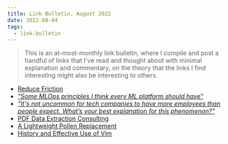 ```yaml
---
title: Link Bulletin, August 2022
date: 2022-08-04
tags:
  - link-bulletin
---
```


> This is an at-most-monthly link bulletin, where I compile and post a handful
> of links that I've read and thought about with minimal explanation and
> commentary, on the theory that the links I find interesting might also be
> interesting to others.

- [Reduce Friction](https://blog.ceejbot.com/posts/reduce-friction/)
- [_"Some MLOps principles I think every ML platform should
  have"_](https://twitter.com/sh_reya/status/1521903041003225088)
- [_"It's not uncommon for tech companies to have more employees than people
  expect. What’s your best explanation for this
  phenomenon?"_](https://twitter.com/seanjtaylor/status/1523096896532664320)
- [PDF Data Extraction
  Consulting](https://www.jsvine.com/consulting/pdf-data-extraction/)
- [A Lightweight Pollen
  Replacement](https://joeldueck.com/wiki?name=A+lightweight+Pollen+replacement)
- [History and Effective Use of
  Vim](https://begriffs.com/posts/2019-07-19-history-use-vim.html)

